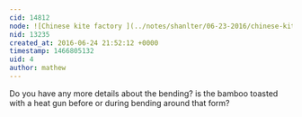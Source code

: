 ```yaml
---
cid: 14812
node: ![Chinese kite factory ](../notes/shanlter/06-23-2016/chinese-kite-factory)
nid: 13235
created_at: 2016-06-24 21:52:12 +0000
timestamp: 1466805132
uid: 4
author: mathew
---
```


Do you have any more details about the bending? is the bamboo toasted with a heat gun before or during bending around that form?